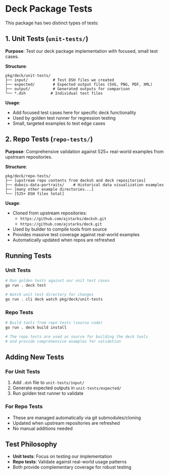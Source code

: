 # Deck Package Tests

This package has two distinct types of tests:

## 1. Unit Tests (`unit-tests/`)

**Purpose**: Test our deck package implementation with focused, small test cases.

**Structure**:
```
pkg/deck/unit-tests/
├── input/           # Test DSH files we created
├── expected/        # Expected output files (SVG, PNG, PDF, XML)
├── output/          # Generated outputs for comparison
└── *.dsh           # Individual test files
```

**Usage**:
- Add focused test cases here for specific deck functionality
- Used by golden test runner for regression testing
- Small, targeted examples to test edge cases

## 2. Repo Tests (`repo-tests/`)

**Purpose**: Comprehensive validation against 525+ real-world examples from upstream repositories.

**Structure**:
```
pkg/deck/repo-tests/
├── [upstream repo contents from decksh and deck repositories]
├── dubois-data-portraits/    # Historical data visualization examples
├── [many other example directories...]
└── [525+ DSH files total]
```

**Usage**:
- Cloned from upstream repositories: 
  - `https://github.com/ajstarks/decksh.git`
  - `https://github.com/ajstarks/deck.git`
- Used by builder to compile tools from source
- Provides massive test coverage against real-world examples
- Automatically updated when repos are refreshed

## Running Tests

### Unit Tests
```bash
# Run golden tests against our unit test cases
go run . deck test

# Watch unit test directory for changes
go run . cli deck watch pkg/deck/unit-tests
```

### Repo Tests
```bash
# Build tools from repo tests (source code)
go run . deck build install

# The repo tests are used as source for building the deck tools
# and provide comprehensive examples for validation
```

## Adding New Tests

### For Unit Tests
1. Add `.dsh` file to `unit-tests/input/`
2. Generate expected outputs in `unit-tests/expected/`
3. Run golden test runner to validate

### For Repo Tests
- These are managed automatically via git submodules/cloning
- Updated when upstream repositories are refreshed
- No manual additions needed

## Test Philosophy

- **Unit tests**: Focus on testing our implementation
- **Repo tests**: Validate against real-world usage patterns
- Both provide complementary coverage for robust testing